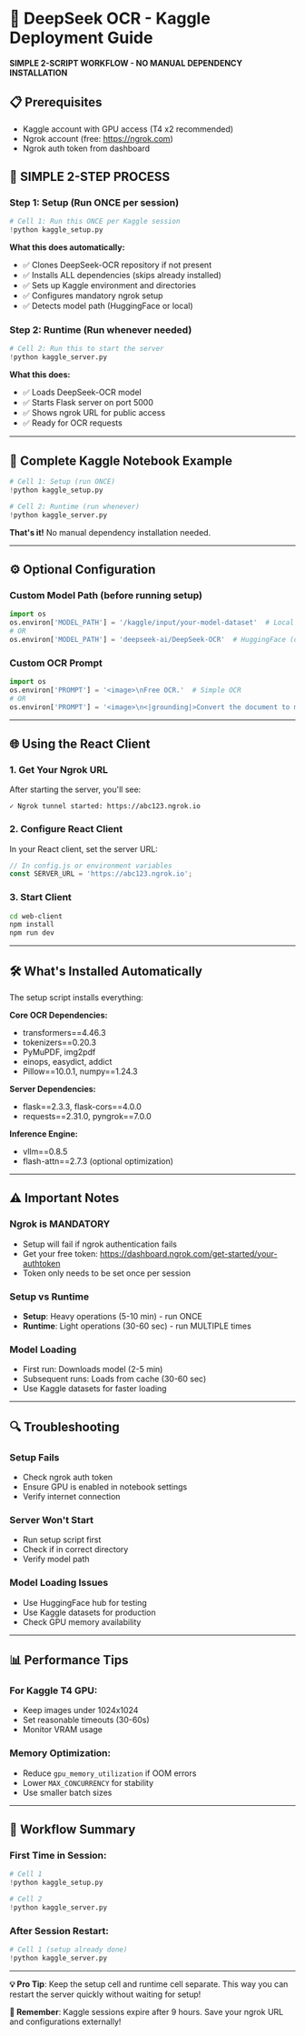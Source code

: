 # 🚀 DeepSeek OCR - Kaggle Deployment Guide

**SIMPLE 2-SCRIPT WORKFLOW - NO MANUAL DEPENDENCY INSTALLATION**

## 📋 Prerequisites

- Kaggle account with GPU access (T4 x2 recommended)
- Ngrok account (free: https://ngrok.com)
- Ngrok auth token from dashboard

## 🎯 **SIMPLE 2-STEP PROCESS**

### **Step 1: Setup (Run ONCE per session)**
```python
# Cell 1: Run this ONCE per Kaggle session
!python kaggle_setup.py
```

**What this does automatically:**
- ✅ Clones DeepSeek-OCR repository if not present
- ✅ Installs ALL dependencies (skips already installed)
- ✅ Sets up Kaggle environment and directories
- ✅ Configures mandatory ngrok setup
- ✅ Detects model path (HuggingFace or local)

### **Step 2: Runtime (Run whenever needed)**
```python
# Cell 2: Run this to start the server
!python kaggle_server.py
```

**What this does:**
- ✅ Loads DeepSeek-OCR model
- ✅ Starts Flask server on port 5000
- ✅ Shows ngrok URL for public access
- ✅ Ready for OCR requests

---

## 🔧 **Complete Kaggle Notebook Example**

```python
# Cell 1: Setup (run ONCE)
!python kaggle_setup.py
```

```python
# Cell 2: Runtime (run whenever)
!python kaggle_server.py
```

**That's it!** No manual dependency installation needed.

---

## ⚙️ **Optional Configuration**

### **Custom Model Path** (before running setup)
```python
import os
os.environ['MODEL_PATH'] = '/kaggle/input/your-model-dataset'  # Local dataset
# OR
os.environ['MODEL_PATH'] = 'deepseek-ai/DeepSeek-OCR'  # HuggingFace (default)
```

### **Custom OCR Prompt**
```python
import os
os.environ['PROMPT'] = '<image>\nFree OCR.'  # Simple OCR
# OR
os.environ['PROMPT'] = '<image>\n<|grounding|>Convert the document to markdown.'  # Default
```

---

## 🌐 **Using the React Client**

### **1. Get Your Ngrok URL**
After starting the server, you'll see:
```
✓ Ngrok tunnel started: https://abc123.ngrok.io
```

### **2. Configure React Client**
In your React client, set the server URL:
```javascript
// In config.js or environment variables
const SERVER_URL = 'https://abc123.ngrok.io';
```

### **3. Start Client**
```bash
cd web-client
npm install
npm run dev
```

---

## 🛠️ **What's Installed Automatically**

The setup script installs everything:

**Core OCR Dependencies:**
- transformers==4.46.3
- tokenizers==0.20.3
- PyMuPDF, img2pdf
- einops, easydict, addict
- Pillow==10.0.1, numpy==1.24.3

**Server Dependencies:**
- flask==2.3.3, flask-cors==4.0.0
- requests==2.31.0, pyngrok==7.0.0

**Inference Engine:**
- vllm==0.8.5
- flash-attn==2.7.3 (optional optimization)

---

## ⚠️ **Important Notes**

### **Ngrok is MANDATORY**
- Setup will fail if ngrok authentication fails
- Get your free token: https://dashboard.ngrok.com/get-started/your-authtoken
- Token only needs to be set once per session

### **Setup vs Runtime**
- **Setup**: Heavy operations (5-10 min) - run ONCE
- **Runtime**: Light operations (30-60 sec) - run MULTIPLE times

### **Model Loading**
- First run: Downloads model (2-5 min)
- Subsequent runs: Loads from cache (30-60 sec)
- Use Kaggle datasets for faster loading

---

## 🔍 **Troubleshooting**

### **Setup Fails**
- Check ngrok auth token
- Ensure GPU is enabled in notebook settings
- Verify internet connection

### **Server Won't Start**
- Run setup script first
- Check if in correct directory
- Verify model path

### **Model Loading Issues**
- Use HuggingFace hub for testing
- Use Kaggle datasets for production
- Check GPU memory availability

---

## 📊 **Performance Tips**

### **For Kaggle T4 GPU:**
- Keep images under 1024x1024
- Set reasonable timeouts (30-60s)
- Monitor VRAM usage

### **Memory Optimization:**
- Reduce `gpu_memory_utilization` if OOM errors
- Lower `MAX_CONCURRENCY` for stability
- Use smaller batch sizes

---

## 🔄 **Workflow Summary**

### **First Time in Session:**
```python
# Cell 1
!python kaggle_setup.py

# Cell 2
!python kaggle_server.py
```

### **After Session Restart:**
```python
# Cell 1 (setup already done)
!python kaggle_server.py
```

---

**💡 Pro Tip**: Keep the setup cell and runtime cell separate. This way you can restart the server quickly without waiting for setup!

**🚨 Remember**: Kaggle sessions expire after 9 hours. Save your ngrok URL and configurations externally!